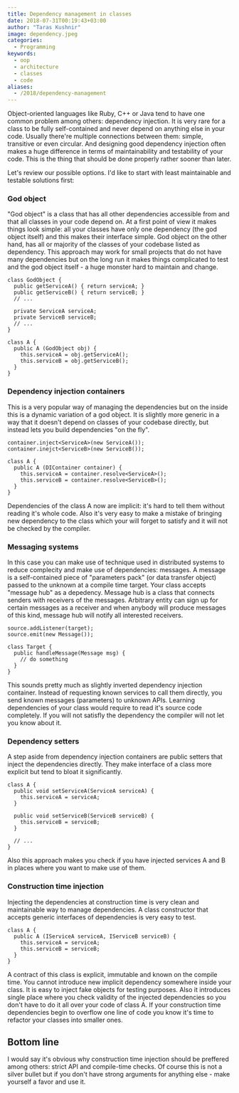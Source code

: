 ```yaml
---
title: Dependency management in classes
date: 2018-07-31T00:19:43+03:00
author: "Taras Kushnir"
image: dependency.jpeg
categories:
  - Programming
keywords:
  - oop
  - architecture
  - classes
  - code
aliases:
  - /2018/dependency-management
---
```


Object-oriented languages like Ruby, C++ or Java tend to have one common problem among others: dependency injection. It is very rare for a class to be fully self-contained and never depend on anything else in your code. Usually there're multiple connections between them: simple, transitive or even circular. And designing good dependency injection often makes a huge difference in terms of maintainability and testability of your code. This is the thing that should be done properly rather sooner than later.

Let's review our possible options. I'd like to start with least maintainable and testable solutions first:

### God object

"God object" is a class that has all other dependencies accessible from and that all classes in your code depend on. At a first point of view it makes things look simple: all your classes have only one dependency (the god object itself) and this makes their interface simple. God object on the other hand, has all or majority of the classes of your codebase listed as dependency. This approach may work for small projects that do not have many dependencies but on the long run it makes things complicated to test and the god object itself - a huge monster hard to maintain and change.

```
class GodObject {
  public getServiceA() { return serviceA; }
  public getServiceB() { return serviceB; }
  // ...

  private ServiceA serviceA;
  private ServiceB serviceB;
  // ...
}

class A {
  public A (GodObject obj) {
    this.serviceA = obj.getServiceA();
    this.serviceB = obj.getServiceB();
  }
}
```

### Dependency injection containers

This is a very popular way of managing the dependencies but on the inside this is a dynamic variation of a god object. It is slightly more generic in a way that it doesn't depend on classes of your codebase directly, but instead lets you build dependencies "on the fly".

```
container.inject<ServiceA>(new ServiceA());
container.inejct<ServiceB>(new ServiceB());

class A {
  public A (DIContainer container) {
    this.serviceA = container.resolve<ServiceA>();
    this.serviceB = container.resolve<ServiceB>();
  }
}
```

Dependencies of the class A now are implicit: it's hard to tell them without reading it's whole code. Also it's very easy to make a mistake of bringing new dependency to the class which your will forget to satisfy and it will not be checked by the compiler.


### Messaging systems

In this case you can make use of technique used in distributed systems to reduce complecity and make use of dependencies: messages. A message is a self-contained piece of "parameters pack" (or data transfer object) passed to the unknown at a compile time target. Your class accepts "message hub" as a depedency. Message hub is a class that connects senders with receivers of the messages. Arbitrary entity can sign up for certain messages as a receiver and when anybody will produce messages of this kind, message hub will notify all interested receivers. 

```
source.addListener(target);
source.emit(new Message());

class Target {
  public handleMessage(Message msg) {
    // do something
  }
}
```

This sounds pretty much as slightly inverted dependency injection container. Instead of requesting known services to call them directly, you send known messages (parameters) to unknown APIs. Learning dependencies of your class would require to read it's source code completely. If you will not satisfly the dependency the compiler will not let you know about it. 


### Dependency setters

A step aside from dependency injection containers are public setters that inject the dependencies directly. They make interface of a class more explicit but tend to bloat it significantly.

```
class A {
  public void setServiceA(ServiceA serviceA) {
    this.serviceA = serviceA;
  }
  
  public void setServiceB(ServiceB serviceB) {
    this.serviceB = serviceB;
  }
  
  // ...
}
```

Also this approach makes you check if you have injected services A and B in places where you want to make use of them.

### Construction time injection

Injecting the dependencies at construction time is very clean and maintainable way to manage dependencies. A class constructor that accepts generic interfaces of dependencies is very easy to test.

```
class A {
  public A (IServiceA serviceA, IServiceB serviceB) {
    this.serviceA = serviceA;
    this.serviceB = serviceB;
  }
}
```

A contract of this class is explicit, immutable and known on the compile time. You cannot introduce new implicit dependency somewhere inside your class. It is easy to inject fake objects for testing purposes. Also it introduces single place where you check validity of the injected dependencies so you don't have to do it all over your code of class A. If your construction time dependencies begin to overflow one line of code you know it's time to refactor your classes into smaller ones.

## Bottom line

I would say it's obvious why construction time injection should be preffered among others: strict API and compile-time checks. Of course this is not a silver bullet but if you don't have strong arguments for anything else - make yourself a favor and use it.
